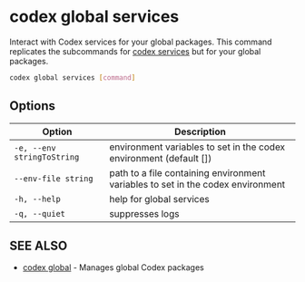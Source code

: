 # codex global services

Interact with Codex services for your global packages. This command replicates the subcommands for [codex services](codex_services.md) but for your global packages.

```bash
codex global services [command]
```

## Options

<!-- Markdown Table of Options -->
| Option | Description |
| --- | --- |
|  `-e, --env stringToString` |  environment variables to set in the codex environment (default []) |
|  `--env-file string` | path to a file containing environment variables to set in the codex environment |
| `-h, --help` | help for global services |
| `-q, --quiet` | suppresses logs |

## SEE ALSO

* [codex global](codex_global.md)	 - Manages global Codex packages
